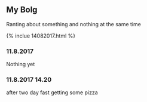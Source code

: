 ## My Bolg

Ranting about something and nothing at the same time

{% inclue 14082017.html %}

### 11.8.2017

Nothing yet

### 11.8.2017 14.20

after two day fast getting some pizza
